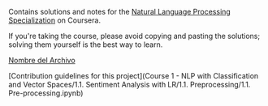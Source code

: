 Contains solutions and notes for the  [Natural Language Processing Specialization](https://www.coursera.org/specializations/natural-language-processing) on Coursera.


If you're taking the course, please avoid copying and pasting the solutions; solving them yourself is the best way to learn.



[Nombre del Archivo](https://github.com/MNGARCIA085/NLP-Specialization---Coursera/blob/master/Course%201%20-%20NLP%20with%20Classification%20and%20Vector%20Spaces/1.4.%20Machine%20Translation/4.3.%20Naive%20Machine%20Translation/Naive%20Machine%20Translation.ipynb)

[Contribution guidelines for this project](Course 1 - NLP with Classification and Vector Spaces/1.1. Sentiment Analysis with LR/1.1. Preprocessing/1.1. Pre-processing.ipynb)
